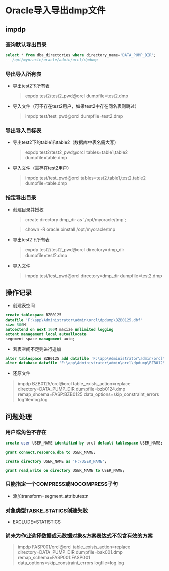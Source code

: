# **Oracle导入导出dmp文件**

## impdp 

### 查询默认导出目录

```sql
select * from dba_directories where directory_name='DATA_PUMP_DIR';
-- /opt/myoracle/oracle/admin/orcl/dpdump
```

### 导出导入所有表

- 导出test2下所有表

  > expdp test2/test2_pwd@orcl dumpfile=test2.dmp

- 导入文件（可不存在test2用户，如果test2中存在同名表则跳过）

  > impdp test/test_pwd@orcl dumpfile=test2.dmp

### 导出导入目标表

- 导出test2下的table1和table2（数据库中表名需大写）

  > expdp test2/test2_pwd@orcl tables=table1,table2 dumpfile=table.dmp

- 导入文件（需存在test2用户）

  > impdp test/test_pwd@orcl tables=test2.table1,test2.table2 dumpfile=table.dmp

### 指定导出目录

- 创建目录并授权

  > create directory dmp_dir as '/opt/myoracle/tmp';

  > chown -R oracle:oinstall /opt/myoracle/tmp

- 导出test2下所有表

  > expdp test2/test2_pwd@orcl directory=dmp_dir dumpfile=test2.dmp

- 导入文件

  > impdp test/test_pwd@orcl directory=dmp_dir dumpfile=test2.dmp

## 操作记录

- 创建表空间

```sql
create tablespace BZB0125
datafile 'F:\app\Administrator\admin\orcl\dpdump\BZB0125.dbf'
size 500M
autoextend on next 100M maxize unlimited logging
extent management local autoallocate
segement space management auto;
```

- 若表空间不足则进行追加

```sql
alter tablespace BZB0125 add datafile 'F:\app\Administrator\admin\orcl\dpdump\BZB01252.dbf' size 4096M;
alter database datafile 'F:\app\Administrator\admin\orcl\dpdump\BZB01252.dbf' autoextend on;
```

- 还原文件

> impdp BZB0125/orcl@orcl table_exists_action=replace directory=DATA_PUMP_DIR dumpfile=bzb0124.dmp remap_shcema=FASP:BZB0125 data_options=skip_constraint_errors logfile=log.log

## 问题处理

### 用户或角色不存在

```sql
create user USER_NAME identified by orcl default tablespace USER_NAME;

grant connect,resource,dba to USER_NAME;

create directory USER_NAME as 'F:\USER_NAME';

grant read,write on directory USER_NAME to USER_NAME;
```

### 只能指定一个COMPRESS或NOCOMPRESS子句

- 添加transform=segment_attributes:n

### 对象类型TABKE_STATICS创建失败

- EXCLUDE=STATISTICS

### 尚未为作业选择数据或元数据对象&方案表达式不包含有效的方案

> impdp FASP001/orcl@orcl table_exists_action=replace directory=DATA_PUMP_DIR dumpfile=bak001.dmp remap_schema=FASP001:FASP001 data_options=skip_constraint_errors logfile=log.log
